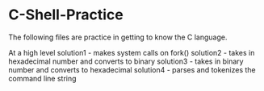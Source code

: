 # C-Shell-Practice

The following files are practice in getting to know the C language.

At a high level
solution1 - makes system calls on fork()
solution2 - takes in hexadecimal number and converts to binary
solution3 - takes in binary number and converts to hexadecimal
solution4 - parses and tokenizes the command line string
